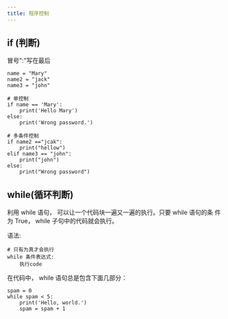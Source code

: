 ```yaml
---
title: 程序控制
---
```


## if (判断)

冒号":"写在最后

```
name = "Mary"
name2 = "jack"
name3 = "john"

# 单控制
if name == 'Mary':
	print('Hello Mary')
else:
	print('Wrong password.')

# 多条件控制
if name2 =="jcak":
	print("hellow")
elif name3 == "john":
	print("john")
else:
	print("Wrong password")
```

## while(循环判断)

利用 while 语句， 可以让一个代码块一遍又一遍的执行。只要 while 语句的条
件为 True， while 子句中的代码就会执行。

语法:

```
# 只有为真才会执行
while 条件表达式:
	执行code
```

在代码中， while 语句总是包含下面几部分：  

```
spam = 0
while spam < 5:
    print('Hello, world.')
    spam = spam + 1
```

